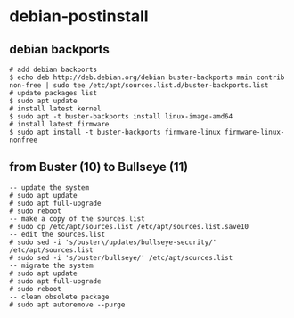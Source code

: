 # debian-postinstall

## debian backports

    # add debian backports
    $ echo deb http://deb.debian.org/debian buster-backports main contrib non-free | sudo tee /etc/apt/sources.list.d/buster-backports.list
    # update packages list
    $ sudo apt update
    # install latest kernel
    $ sudo apt -t buster-backports install linux-image-amd64
    # install latest firmware
    $ sudo apt install -t buster-backports firmware-linux firmware-linux-nonfree

## from Buster (10) to Bullseye (11)

    -- update the system
    # sudo apt update
    # sudo apt full-upgrade
    # sudo reboot
    -- make a copy of the sources.list
    # sudo cp /etc/apt/sources.list /etc/apt/sources.list.save10
    -- edit the sources.list
    # sudo sed -i 's/buster\/updates/bullseye-security/' /etc/apt/sources.list
    # sudo sed -i 's/buster/bullseye/' /etc/apt/sources.list
    -- migrate the system
    # sudo apt update
    # sudo apt full-upgrade
    # sudo reboot
    -- clean obsolete package
    # sudo apt autoremove --purge

